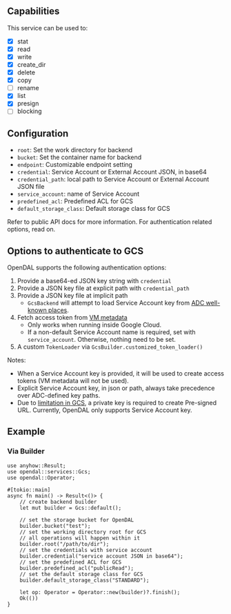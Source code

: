 ## Capabilities

This service can be used to:

- [x] stat
- [x] read
- [x] write
- [x] create_dir
- [x] delete
- [x] copy
- [ ] rename
- [x] list
- [x] presign
- [ ] blocking

## Configuration

- `root`: Set the work directory for backend
- `bucket`: Set the container name for backend
- `endpoint`: Customizable endpoint setting
- `credential`: Service Account or External Account JSON, in base64
- `credential_path`: local path to Service Account or External Account JSON file
- `service_account`: name of Service Account
- `predefined_acl`: Predefined ACL for GCS
- `default_storage_class`: Default storage class for GCS

Refer to public API docs for more information. For authentication related options, read on.

## Options to authenticate to GCS

OpenDAL supports the following authentication options:

1. Provide a base64-ed JSON key string with `credential`
2. Provide a JSON key file at explicit path with `credential_path`
3. Provide a JSON key file at implicit path
    - `GcsBackend` will attempt to load Service Account key from [ADC well-known places](https://cloud.google.com/docs/authentication/application-default-credentials).
4. Fetch access token from [VM metadata](https://cloud.google.com/docs/authentication/rest#metadata-server)
    - Only works when running inside Google Cloud.
    - If a non-default Service Account name is required, set with `service_account`. Otherwise, nothing need to be set.
5. A custom `TokenLoader` via `GcsBuilder.customized_token_loader()`

Notes:

- When a Service Account key is provided, it will be used to create access tokens (VM metadata will not be used).
- Explicit Service Account key, in json or path, always take precedence over ADC-defined key paths.
- Due to [limitation in GCS](https://cloud.google.com/storage/docs/authentication/signatures#signing-process), a private key is required to create Pre-signed URL. Currently, OpenDAL only supports Service Account key.

## Example

### Via Builder

```rust,no_run
use anyhow::Result;
use opendal::services::Gcs;
use opendal::Operator;

#[tokio::main]
async fn main() -> Result<()> {
    // create backend builder
    let mut builder = Gcs::default();

    // set the storage bucket for OpenDAL
    builder.bucket("test");
    // set the working directory root for GCS
    // all operations will happen within it
    builder.root("/path/to/dir");
    // set the credentials with service account
    builder.credential("service account JSON in base64");
    // set the predefined ACL for GCS
    builder.predefined_acl("publicRead");
    // set the default storage class for GCS
    builder.default_storage_class("STANDARD");

    let op: Operator = Operator::new(builder)?.finish();
    Ok(())
}
```
